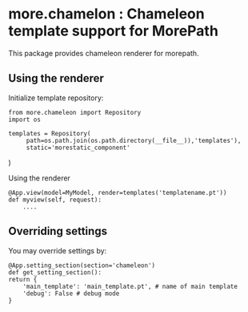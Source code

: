 more.chamelon : Chameleon template support for MorePath
========================================================

This package provides chameleon renderer for morepath. 

Using the renderer
------------------------

Initialize template repository:

    from more.chameleon import Repository
    import os

    templates = Repository(
         path=os.path.join(os.path.directory(__file__)),'templates'),
         static='morestatic_component'
   )

Using the renderer

    @App.view(model=MyModel, render=templates('templatename.pt'))
    def myview(self, request):
        ....



Overriding settings
--------------------

You may override settings by:

    @App.setting_section(section='chameleon')
    def get_setting_section():
    return {
        'main_template': 'main_template.pt', # name of main template
        'debug': False # debug mode
    }
